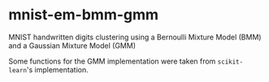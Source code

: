 # mnist-em-bmm-gmm

MNIST handwritten digits clustering using a Bernoulli Mixture Model (BMM) and a Gaussian Mixture Model (GMM)

Some functions for the GMM implementation were taken from `scikit-learn`'s
implementation.
